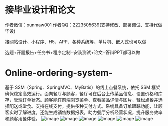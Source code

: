 # 接毕业设计和论文
作者微信：xunmaw001  作者QQ：2223505639(支持修改、部署调试、支持代做毕设)

接网站设计、小程序、H5、APP、各种系统等，单片机、嵌入式也可以做

选题+开题报告+任务书+程序定制+安装测试+论文+答辩PPT都可以做
# Online-ordering-system-
基于 SSM（Spring、SpringMVC、MyBatis）的线上点餐系统，依托 SSM 框架确保稳定高效运行。面向餐厅与顾客，餐厅可在后台上传菜品信息、设置价格和库存，管理订单状态。顾客能在前端浏览菜单、查看菜品详情与图片，轻松点餐并选择配送或堂食。支持在线支付，提供多种支付方式。系统具备订单跟踪功能，让顾客实时了解进度。还能生成销售数据报表，助力餐厅分析经营状况，提升服务效率和顾客用餐体验。 
![image](https://github.com/user-attachments/assets/bae6b280-6879-4348-a694-2995e4088117)
![image](https://github.com/user-attachments/assets/ba21b4f8-23f2-4f24-86e4-e384052f4fc5)
![image](https://github.com/user-attachments/assets/e5a7af1e-dc3e-4b33-9858-c55ac4039495)
![image](https://github.com/user-attachments/assets/a4c447cc-7e3f-4292-aa4f-4d8f992ff5ce)
![image](https://github.com/user-attachments/assets/f8f042b2-0d0e-46b8-afc2-a1188c5c16a0)
![image](https://github.com/user-attachments/assets/320c23f0-fc64-4014-b008-1e7c8fb1fdca)
